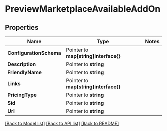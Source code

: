 # PreviewMarketplaceAvailableAddOn

## Properties
Name | Type | Notes
------------ | ------------- | -------------
**ConfigurationSchema** | Pointer to **map[string]interface{}** | 
**Description** | Pointer to **string** | 
**FriendlyName** | Pointer to **string** | 
**Links** | Pointer to **map[string]interface{}** | 
**PricingType** | Pointer to **string** | 
**Sid** | Pointer to **string** | 
**Url** | Pointer to **string** | 

[[Back to Model list]](../README.md#documentation-for-models) [[Back to API list]](../README.md#documentation-for-api-endpoints) [[Back to README]](../README.md)


